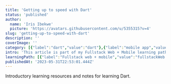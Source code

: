 ```yaml
---
title: 'Getting up to speed with Dart'
status: 'published'
author:
  name: 'Iris Ibekwe'
  picture: 'https://avatars.githubusercontent.com/u/5355315?v=4'
slug: 'getting-up-to-speed-with-dart'
description: ''
coverImage: ''
category: [{"label":"dart","value":"dart"},{"label":"mobile app","value":"mobileApp"}]
intro: 'This article is part of my Fullstack Web + Mobile learning path. It''s coming from the perspective of a react web dev learning about mobile development.'
learningPath: [{"label":"Fullstack web + mobile","value":"fullstackWeb +Mobile"}]
publishedAt: '2023-05-31T22:53:01.444Z'
---
```


Introductory learning resources and notes for learning Dart.


